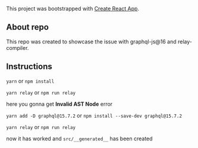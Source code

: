 This project was bootstrapped with [Create React App](https://github.com/facebook/create-react-app).

## About repo

This repo was created to showcase the issue with graphql-js@16 and relay-compiler.

## Instructions

`yarn` or `npm install`

`yarn relay` or `npm run relay`

here you gonna get __Invalid AST Node__ error

`yarn add -D graphql@15.7.2` or `npm install --save-dev graphql@15.7.2`

`yarn relay` or `npm run relay`

now it has worked and `src/__generated__` has been created
